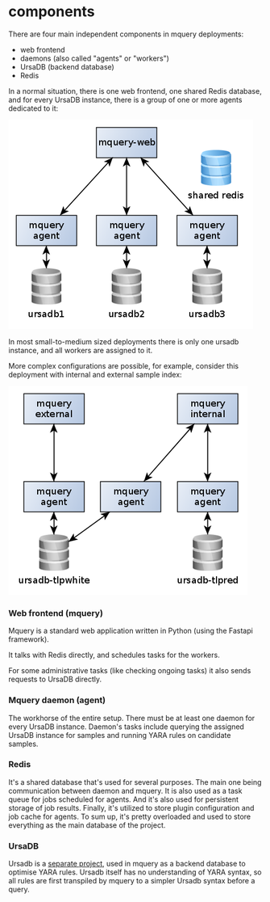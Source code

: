 # components

There are four main independent components in mquery deployments:

- web frontend
- daemons (also called "agents" or "workers")
- UrsaDB (backend database)
- Redis

In a normal situation, there is one web frontend, one shared Redis database, and
for every UrsaDB instance, there is a group of one or more agents dedicated to
it:

![](./distributed.png)

In most small-to-medium sized deployments there is only one ursadb instance, and
all workers are assigned to it.

More complex configurations are possible, for example, consider this deployment
with internal and external sample index:

![](./distribured-rev.png)

### Web frontend (mquery)

Mquery is a standard web application written in Python (using the
Fastapi framework).

It talks with Redis directly, and schedules tasks for the workers.

For some administrative tasks (like checking ongoing tasks) it also sends requests
to UrsaDB directly.

### Mquery daemon (agent)

The workhorse of the entire setup. There must be at least one daemon for
every UrsaDB instance. Daemon's tasks include querying the assigned UrsaDB
instance for samples and running YARA rules on candidate samples.

### Redis

It's a shared database that's used for several purposes. The main one being communication between daemon and mquery.
It is also used as a task queue for jobs scheduled for agents. And it's also
used for persistent storage of job results. Finally, it's utilized to store
plugin configuration and job cache for agents. To sum up, it's pretty overloaded
and used to store everything as the main database of the project.

### UrsaDB

Ursadb is a [separate project](https://github.com/CERT-Polska/ursadb), used in
mquery as a backend database to optimise YARA rules. Ursadb itself has no
understanding of YARA syntax, so all rules are first transpiled by mquery to
a simpler Ursadb syntax before a query.
